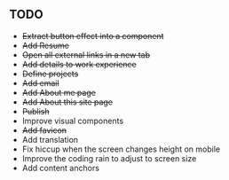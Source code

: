 ## TODO

- ~~Extract button effect into a component~~
- ~~Add Resume~~
- ~~Open all external links in a new tab~~
- ~~Add details to work experience~~
- ~~Define projects~~
- ~~Add email~~
- ~~Add About me page~~
- ~~Add About this site page~~
- ~~Publish~~
- Improve visual components
- ~~Add favicon~~
- Add translation
- Fix hiccup when the screen changes height on mobile
- Improve the coding rain to adjust to screen size
- Add content anchors